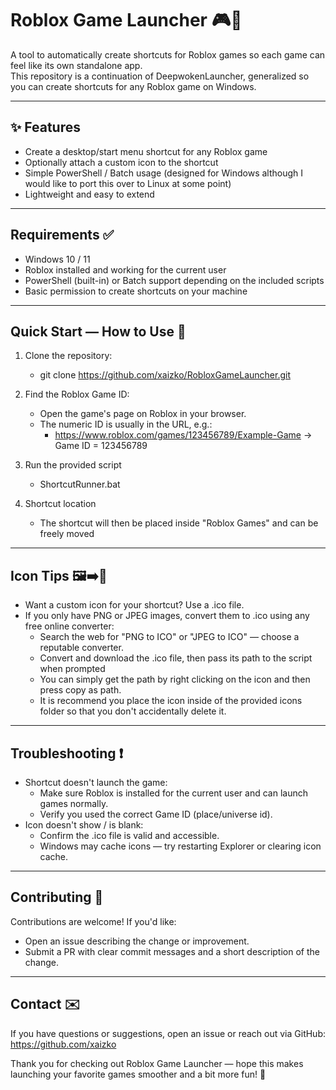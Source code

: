 # Roblox Game Launcher 🎮🚀

A tool to automatically create shortcuts for Roblox games so each game can feel like its own standalone app.  
This repository is a continuation of DeepwokenLauncher, generalized so you can create shortcuts for any Roblox game on Windows.

---

## ✨ Features
- Create a desktop/start menu shortcut for any Roblox game
- Optionally attach a custom icon to the shortcut
- Simple PowerShell / Batch usage (designed for Windows although I would like to port this over to Linux at some point)
- Lightweight and easy to extend

---

## Requirements ✅
- Windows 10 / 11
- Roblox installed and working for the current user
- PowerShell (built-in) or Batch support depending on the included scripts
- Basic permission to create shortcuts on your machine

---

## Quick Start — How to Use 🚀

1. Clone the repository:
   - git clone https://github.com/xaizko/RobloxGameLauncher.git

2. Find the Roblox Game ID:
   - Open the game's page on Roblox in your browser.
   - The numeric ID is usually in the URL, e.g.:
     - https://www.roblox.com/games/123456789/Example-Game → Game ID = 123456789

3. Run the provided script
   - ShortcutRunner.bat

4. Shortcut location
   - The shortcut will then be placed inside "Roblox Games" and can be freely moved

---

## Icon Tips 🖼️➡️🔘
- Want a custom icon for your shortcut? Use a .ico file.
- If you only have PNG or JPEG images, convert them to .ico using any free online converter:
  - Search the web for "PNG to ICO" or "JPEG to ICO" — choose a reputable converter.
  - Convert and download the .ico file, then pass its path to the script when prompted
  - You can simply get the path by right clicking on the icon and then press copy as path.
  - It is recommend you place the icon inside of the provided icons folder so that you don't accidentally delete it.

---

## Troubleshooting ❗
- Shortcut doesn't launch the game:
  - Make sure Roblox is installed for the current user and can launch games normally.
  - Verify you used the correct Game ID (place/universe id).
- Icon doesn't show / is blank:
  - Confirm the .ico file is valid and accessible.
  - Windows may cache icons — try restarting Explorer or clearing icon cache.

---

## Contributing 🤝
Contributions are welcome! If you'd like:
- Open an issue describing the change or improvement.
- Submit a PR with clear commit messages and a short description of the change.

---

## Contact ✉️
If you have questions or suggestions, open an issue or reach out via GitHub: https://github.com/xaizko

Thank you for checking out Roblox Game Launcher — hope this makes launching your favorite games smoother and a bit more fun! 🎉
